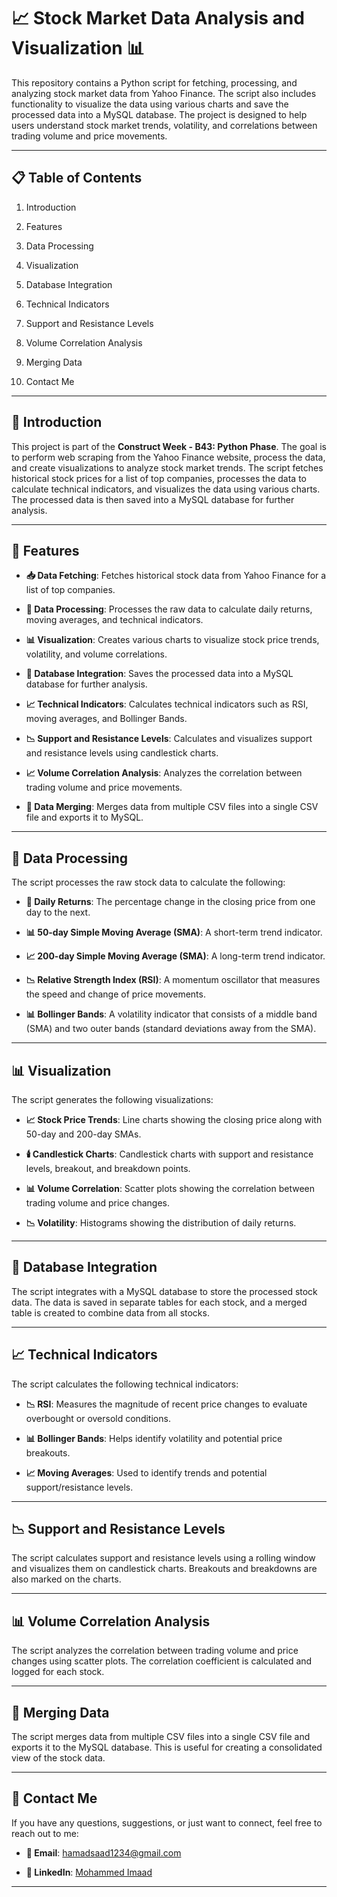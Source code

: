 📈 Stock Market Data Analysis and Visualization 📊
==================================================

This repository contains a Python script for fetching, processing, and analyzing stock market data from Yahoo Finance. The script also includes functionality to visualize the data using various charts and save the processed data into a MySQL database. The project is designed to help users understand stock market trends, volatility, and correlations between trading volume and price movements.

* * * * *

📋 Table of Contents
--------------------

1.  Introduction

2.  Features

3.  Data Processing

4.  Visualization

5.  Database Integration

6.  Technical Indicators

7.  Support and Resistance Levels

8. Volume Correlation Analysis

9. Merging Data

10. Contact Me

* * * * *

🌟 Introduction
---------------

This project is part of the **Construct Week - B43: Python Phase**. The goal is to perform web scraping from the Yahoo Finance website, process the data, and create visualizations to analyze stock market trends. The script fetches historical stock prices for a list of top companies, processes the data to calculate technical indicators, and visualizes the data using various charts. The processed data is then saved into a MySQL database for further analysis.

* * * * *

🚀 Features
-----------

-   **📥 Data Fetching**: Fetches historical stock data from Yahoo Finance for a list of top companies.

-   **🔧 Data Processing**: Processes the raw data to calculate daily returns, moving averages, and technical indicators.

-   **📊 Visualization**: Creates various charts to visualize stock price trends, volatility, and volume correlations.

-   **💾 Database Integration**: Saves the processed data into a MySQL database for further analysis.

-   **📈 Technical Indicators**: Calculates technical indicators such as RSI, moving averages, and Bollinger Bands.

-   **📉 Support and Resistance Levels**: Calculates and visualizes support and resistance levels using candlestick charts.

-   **📈 Volume Correlation Analysis**: Analyzes the correlation between trading volume and price movements.

-   **🔗 Data Merging**: Merges data from multiple CSV files into a single CSV file and exports it to MySQL.

* * * * *

🔧 Data Processing
------------------

The script processes the raw stock data to calculate the following:

-   **📅 Daily Returns**: The percentage change in the closing price from one day to the next.

-   **📊 50-day Simple Moving Average (SMA)**: A short-term trend indicator.

-   **📈 200-day Simple Moving Average (SMA)**: A long-term trend indicator.

-   **📉 Relative Strength Index (RSI)**: A momentum oscillator that measures the speed and change of price movements.

-   **📊 Bollinger Bands**: A volatility indicator that consists of a middle band (SMA) and two outer bands (standard deviations away from the SMA).

* * * * *

📊 Visualization
----------------

The script generates the following visualizations:

-   **📈 Stock Price Trends**: Line charts showing the closing price along with 50-day and 200-day SMAs.

-   **🕯️ Candlestick Charts**: Candlestick charts with support and resistance levels, breakout, and breakdown points.

-   **📊 Volume Correlation**: Scatter plots showing the correlation between trading volume and price changes.

-   **📉 Volatility**: Histograms showing the distribution of daily returns.

* * * * *

💾 Database Integration
-----------------------

The script integrates with a MySQL database to store the processed stock data. The data is saved in separate tables for each stock, and a merged table is created to combine data from all stocks.

* * * * *

📈 Technical Indicators
-----------------------

The script calculates the following technical indicators:

-   **📉 RSI**: Measures the magnitude of recent price changes to evaluate overbought or oversold conditions.

-   **📊 Bollinger Bands**: Helps identify volatility and potential price breakouts.

-   **📈 Moving Averages**: Used to identify trends and potential support/resistance levels.

* * * * *

📉 Support and Resistance Levels
--------------------------------

The script calculates support and resistance levels using a rolling window and visualizes them on candlestick charts. Breakouts and breakdowns are also marked on the charts.

* * * * *

📊 Volume Correlation Analysis
------------------------------

The script analyzes the correlation between trading volume and price changes using scatter plots. The correlation coefficient is calculated and logged for each stock.

* * * * *

🔗 Merging Data
---------------

The script merges data from multiple CSV files into a single CSV file and exports it to the MySQL database. This is useful for creating a consolidated view of the stock data.

* * * * *

📧 Contact Me
-------------

If you have any questions, suggestions, or just want to connect, feel free to reach out to me:

-   **📧 Email**: [hamadsaad1234@gmail.com](hamadsaad1234@gmail.com/)

-   **🔗 LinkedIn**: [Mohammed Imaad](https://www.linkedin.com/in/mohammedimaad/)

* * * * *
